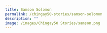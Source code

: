 ```yaml
---
title: Samson Solomon
permalink: /chingay50-stories/samson-solomon
description: ""
image: /images/Chingay50 Stories/samson.png
---
```

